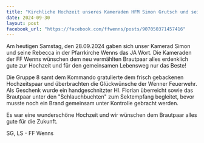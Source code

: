 ```yaml
---
title: "Kirchliche Hochzeit unseres Kameraden HFM Simon Grutsch und seiner Rebecca"
date: 2024-09-30
layout: post
facebook_url: "https://facebook.com/ffwenns/posts/907050371457416"
---
```


Am heutigen Samstag, den 28.09.2024 gaben sich unser Kamerad Simon und seine Rebecca in der Pfarrkirche Wenns das JA Wort. Die Kameraden der FF Wenns wünschen dem neu vermählten Brautpaar alles erdenklich gute zur Hochzeit und für den gemeinsamen Lebensweg nur das Beste! 

Die Gruppe 8 samt dem Kommando gratulierte dem frisch gebackenen Hochzeitspaar und überbrachten die Glückwünsche der Wenner Feuerwehr. Als Geschenk wurde ein handgeschnitzter Hl. Florian überreicht sowie das Brautpaar unter den "Schlauchbuchten" zum Sektempfang begleitet, bevor musste noch ein Brand gemeinsam unter Kontrolle gebracht werden.

Es war eine wunderschöne Hochzeit und wir wünschen dem Brautpaar alles gute für die Zukunft. 

 SG, LS - FF Wenns